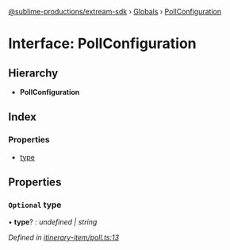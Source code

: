 [@sublime-productions/extream-sdk](../README.md) › [Globals](../globals.md) › [PollConfiguration](pollconfiguration.md)

# Interface: PollConfiguration

## Hierarchy

* **PollConfiguration**

## Index

### Properties

* [type](pollconfiguration.md#optional-type)

## Properties

### `Optional` type

• **type**? : *undefined | string*

*Defined in [itinerary-item/poll.ts:13](https://github.com/Extream-SaaS/ex-sdk/blob/be861a6/src/itinerary-item/poll.ts#L13)*
